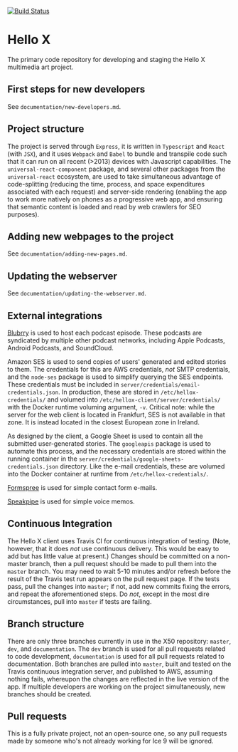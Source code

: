 [![Build Status](https://travis-ci.org/ice-nine-as/hellox-client.svg?branch=master)](https://travis-ci.org/ice-nine-as/hellox-client)

# Hello X

The primary code repository for developing and staging the Hello X multimedia art project.

## First steps for new developers

See `documentation/new-developers.md`.

## Project structure

The project is served through `Express`, it is written in `Typescript` and `React` (with `JSX`), and it uses `Webpack` and `Babel` to bundle and transpile code such that it can run on all recent (>2013) devices with Javascript capabilities. The `universal-react-component` package, and several other packages from the `universal-react` ecosystem, are used to take simultaneous advantage of code-splitting (reducing the time, process, and space expenditures associated with each request) and server-side rendering (enabling the app to work more natively on phones as a progressive web app, and ensuring that semantic content is loaded and read by web crawlers for SEO purposes).

## Adding new webpages to the project

See `documentation/adding-new-pages.md`.

## Updating the webserver

See `documentation/updating-the-webserver.md`.

## External integrations

[Blubrry](https://www.blubrry.com) is used to host each podcast episode. These podcasts are syndicated by multiple other podcast networks, including Apple Podcasts, Android Podcasts, and SoundCloud.

Amazon SES is used to send copies of users' generated and edited stories to them. The credentials for this are AWS credentials, *not* SMTP credentials, and the `node-ses` package is used to simplify querying the SES endpoints. These credentials must be included in `server/credentials/email-credentials.json`. In production, these are stored in `/etc/hellox-credentials/` and volumed into `/etc/hellox-client/server/credentials/` with the Docker runtime voluming argument, `-v`. Critical note: while the server for the web client is located in Frankfurt, SES is not available in that zone. It is instead located in the closest European zone in Ireland.

As designed by the client, a Google Sheet is used to contain all the submitted user-generated stories. The `googleapis` package is used to automate this process, and the necessary credentials are stored within the running container in the `server/credentials/google-sheets-credentials.json` directory. Like the e-mail credentials, these are volumed into the Docker container at runtime from `/etc/hellox-credentials/`.

[Formspree](https://formspree.io) is used for simple contact form e-mails.

[Speakpipe](https://speakpipe.com) is used for simple voice memos.

## Continuous Integration

The Hello X client uses Travis CI for continuous integration of testing. (Note, however, that it does *not* use continuous delivery. This would be easy to add but has little value at present.) Changes should be committed on a non-master branch,
then a pull request should be made to pull them into the `master` branch. You may need to wait 5-10 minutes and/or refresh before the result of the Travis test run appears on the pull request page. If the tests pass, pull the changes into `master`; if not, add new commits fixing the errors, and repeat the aforementioned steps. Do *not*, except in the most dire circumstances, pull into `master` if tests are failing. 

## Branch structure

There are only three branches currently in use in the X50 repository: `master`, `dev`, and `documentation`. The `dev` branch is used for all pull requests related to code development, `documentation` is used for all pull requests related to documentation. Both branches are pulled into `master`, built and tested on the Travis continuous integration server, and published to AWS, assuming nothing fails, whereupon the changes are reflected in the live version of the app. If multiple developers are working on the project simultaneously, new branches should be created.

## Pull requests

This is a fully private project, not an open-source one, so any pull requests made by someone who's not already working for Ice 9 will be ignored.
